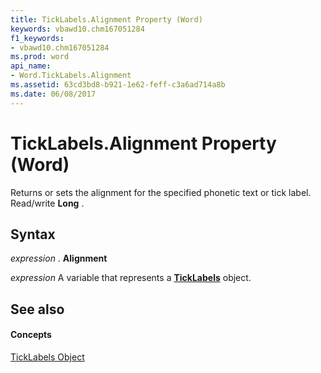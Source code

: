 ```yaml
---
title: TickLabels.Alignment Property (Word)
keywords: vbawd10.chm167051284
f1_keywords:
- vbawd10.chm167051284
ms.prod: word
api_name:
- Word.TickLabels.Alignment
ms.assetid: 63cd3bd8-b921-1e62-feff-c3a6ad714a8b
ms.date: 06/08/2017
---
```



# TickLabels.Alignment Property (Word)

Returns or sets the alignment for the specified phonetic text or tick label. Read/write  **Long** .


## Syntax

 _expression_ . **Alignment**

 _expression_ A variable that represents a **[TickLabels](Word.TickLabels.md)** object.


## See also


#### Concepts


[TickLabels Object](Word.TickLabels.md)

